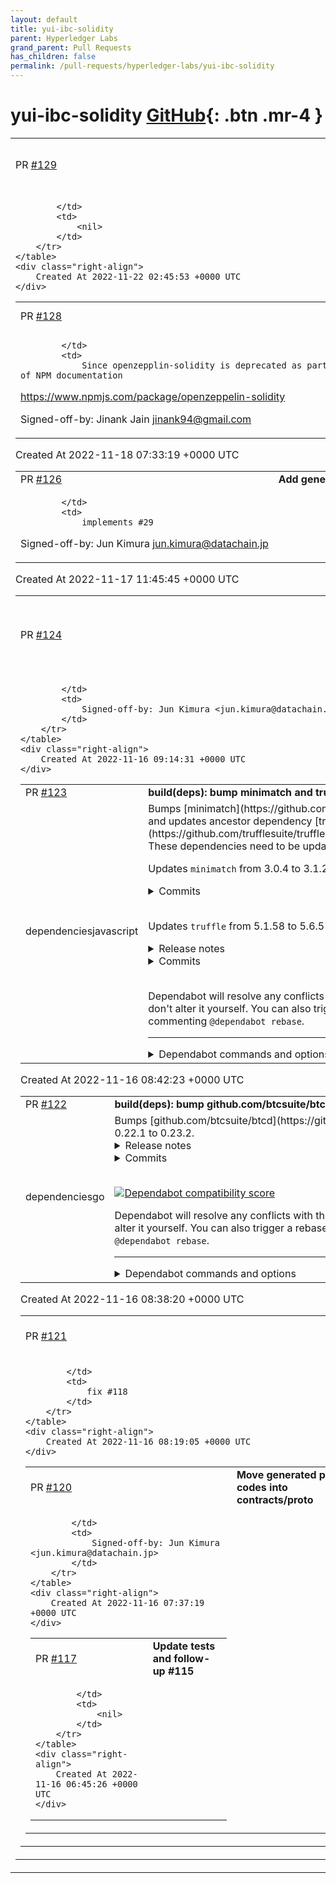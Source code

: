 ```yaml
---
layout: default
title: yui-ibc-solidity
parent: Hyperledger Labs
grand_parent: Pull Requests
has_children: false
permalink: /pull-requests/hyperledger-labs/yui-ibc-solidity
---
```


# yui-ibc-solidity <span class="fs-3 right-align">[GitHub](https://github.com/hyperledger-labs/yui-ibc-solidity){: .btn .mr-4 }</span>


<div>
    <table>
        <tr>
            <td>
                PR <a href="https://github.com/hyperledger-labs/yui-ibc-solidity/pull/129" class=".btn">#129</a>
            </td>
            <td>
                <b>
                    CI:  Gas report output
                </b>
            </td>
        </tr>
        <tr>
            <td>
                
            </td>
            <td>
                <nil>
            </td>
        </tr>
    </table>
    <div class="right-align">
        Created At 2022-11-22 02:45:53 +0000 UTC
    </div>
</div>

<div>
    <table>
        <tr>
            <td>
                PR <a href="https://github.com/hyperledger-labs/yui-ibc-solidity/pull/128" class=".btn">#128</a>
            </td>
            <td>
                <b>
                    Update openzepplin-solidity to @openzepplin/contracts
                </b>
            </td>
        </tr>
        <tr>
            <td>
                
            </td>
            <td>
                Since openzepplin-solidity is deprecated as part of NPM documentation

https://www.npmjs.com/package/openzeppelin-solidity

Signed-off-by: Jinank Jain <jinank94@gmail.com>
            </td>
        </tr>
    </table>
    <div class="right-align">
        Created At 2022-11-18 07:33:19 +0000 UTC
    </div>
</div>

<div>
    <table>
        <tr>
            <td>
                PR <a href="https://github.com/hyperledger-labs/yui-ibc-solidity/pull/126" class=".btn">#126</a>
            </td>
            <td>
                <b>
                    Add generic verification function support
                </b>
            </td>
        </tr>
        <tr>
            <td>
                
            </td>
            <td>
                implements #29

Signed-off-by: Jun Kimura <jun.kimura@datachain.jp>
            </td>
        </tr>
    </table>
    <div class="right-align">
        Created At 2022-11-17 11:45:45 +0000 UTC
    </div>
</div>

<div>
    <table>
        <tr>
            <td>
                PR <a href="https://github.com/hyperledger-labs/yui-ibc-solidity/pull/124" class=".btn">#124</a>
            </td>
            <td>
                <b>
                    Fix missing updates in generated go code
                </b>
            </td>
        </tr>
        <tr>
            <td>
                
            </td>
            <td>
                Signed-off-by: Jun Kimura <jun.kimura@datachain.jp>
            </td>
        </tr>
    </table>
    <div class="right-align">
        Created At 2022-11-16 09:14:31 +0000 UTC
    </div>
</div>

<div>
    <table>
        <tr>
            <td>
                PR <a href="https://github.com/hyperledger-labs/yui-ibc-solidity/pull/123" class=".btn">#123</a>
            </td>
            <td>
                <b>
                    build(deps): bump minimatch and truffle
                </b>
            </td>
        </tr>
        <tr>
            <td>
                <span class="chip">dependencies</span><span class="chip">javascript</span>
            </td>
            <td>
                Bumps [minimatch](https://github.com/isaacs/minimatch) to 3.1.2 and updates ancestor dependency [truffle](https://github.com/trufflesuite/truffle/tree/HEAD/packages/truffle). These dependencies need to be updated together.

Updates `minimatch` from 3.0.4 to 3.1.2
<details>
<summary>Commits</summary>
<ul>
<li><a href="https://github.com/isaacs/minimatch/commit/699c459443a6bd98f5b28197978f76e7f71467ac"><code>699c459</code></a> 3.1.2</li>
<li><a href="https://github.com/isaacs/minimatch/commit/2f2b5ff1bb1b6a01f4404f7e475f0a2cba578ab7"><code>2f2b5ff</code></a> fix: trim pattern</li>
<li><a href="https://github.com/isaacs/minimatch/commit/25d7c0d09c47063c9b0d2ace17ef8e951d90eccc"><code>25d7c0d</code></a> 3.1.1</li>
<li><a href="https://github.com/isaacs/minimatch/commit/55dda291dfb595bd11b4edb19b45dd98eda76de0"><code>55dda29</code></a> fix: treat nocase:true as always having magic</li>
<li><a href="https://github.com/isaacs/minimatch/commit/5e1fb8dd2bb78c0ae22101b9229fac4c76ef039e"><code>5e1fb8d</code></a> 3.1.0</li>
<li><a href="https://github.com/isaacs/minimatch/commit/f8145c54f34075069f4a23cb214d871da4cd4006"><code>f8145c5</code></a> Add 'allowWindowsEscape' option</li>
<li><a href="https://github.com/isaacs/minimatch/commit/570e8b1aef6c9e823a824aa0b9be10db43857cd7"><code>570e8b1</code></a> add publishConfig for v3 publishes</li>
<li><a href="https://github.com/isaacs/minimatch/commit/5b7cd3372be253759fb4d865eb3f38f189a5fcdf"><code>5b7cd33</code></a> 3.0.6</li>
<li><a href="https://github.com/isaacs/minimatch/commit/20b4b562830680867feb75f9c635aca08e5c86ff"><code>20b4b56</code></a> [fix] revert all breaking syntax changes</li>
<li><a href="https://github.com/isaacs/minimatch/commit/2ff038852ec03e85e60e0eb333005c680ac8a543"><code>2ff0388</code></a> document, expose, and test 'partial:true' option</li>
<li>Additional commits viewable in <a href="https://github.com/isaacs/minimatch/compare/v3.0.4...v3.1.2">compare view</a></li>
</ul>
</details>
<br />

Updates `truffle` from 5.1.58 to 5.6.5
<details>
<summary>Release notes</summary>
<p><em>Sourced from <a href="https://github.com/trufflesuite/truffle/releases">truffle's releases</a>.</em></p>
<blockquote>
<h2>v5.6.5 — Slurping noodles in the woods</h2>
<p>If a wild Truffle release runs by unnoticed in the woods 🦌, do its legs make a sound? Er, or I mean if it falls on a tree does it makes sound? 🌳 Or something?</p>
<p>Fall cools things down, turns the leaves brown and red, and makes us a bit quieter and introspective. Just a bit like here in the Truffle camp where we've been directing focus inward, deep into the internals of Truffle to make improvements. It's getting better all the time!</p>
<p>Aside from this mass of improvements, there was a bug fixed with the <code>config</code> command. Some problem with a logger was causing it to crash when fetching a value. &quot;Well&quot;, we thought, &quot;crashing is no fun!&quot;. And because we love fun so much 👻, we fixed it!</p>
<p>One other thing to mention, is that there are some more sourcify networks that got added to the source-fetcher. I suppose this is now a monthly thing for us to grow this list of networks. It is a well-known fact, of course, that &quot;more networks&quot; = &quot;more fun&quot;, and you already know how we feel about fun...👯🏼‍♀️</p>
<p>Welp, as mentioned there are also a bunch of improvements to the internals of Truffle. An unnecessary dependency got removed here and some updates were made to the test suite. Some dead code was removed and a README had some improvements made to it. README improvements are fun, right?</p>
<p>So we hope you add some soy sauce, get a forkful, and slurp it down with some noodles. 🍜 Happy Truffling!</p>
<h2>How to upgrade</h2>
<p>We recommend upgrading to the latest version of Truffle by running:</p>
<pre><code>npm uninstall -g truffle
npm install -g truffle
</code></pre>
<h2>Changelog</h2>
<h3>Enhancement</h3>
<ul>
<li>add some more sourcify networks (<a href="https://github-redirect.dependabot.com/trufflesuite/truffle/pull/5689">#5689</a> by <a href="https://github.com/haltman-at"><code>@​haltman-at</code></a>)</li>
</ul>
<h3>Bug fix</h3>
<ul>
<li>fix Truffle Config's logger (<a href="https://github-redirect.dependabot.com/trufflesuite/truffle/pull/5685">#5685</a> by <a href="https://github.com/cds-amal"><code>@​cds-amal</code></a>)</li>
</ul>
<h3>Internal improvements</h3>
<ul>
<li>remove spinners package from compile-solidity and log in events (<a href="https://github-redirect.dependabot.com/trufflesuite/truffle/pull/5672">#5672</a> by <a href="https://github.com/eggplantzzz"><code>@​eggplantzzz</code></a>)</li>
<li>add <code>.prettierignore</code> (<a href="https://github-redirect.dependabot.com/trufflesuite/truffle/pull/5678">#5678</a> by <a href="https://github.com/sukanyaparashar"><code>@​sukanyaparashar</code></a>)</li>
<li>improve the readme for fetch-and-compile (<a href="https://github-redirect.dependabot.com/trufflesuite/truffle/pull/5660">#5660</a> by <a href="https://github.com/eggplantzzz"><code>@​eggplantzzz</code></a>)</li>
<li>remove ethpm-v1 concerns (<a href="https://github-redirect.dependabot.com/trufflesuite/truffle/pull/5665">#5665</a> by <a href="https://github.com/cds-amal"><code>@​cds-amal</code></a>)</li>
<li>return cleanup callback from sandbox test utility and update tests (<a href="https://github-redirect.dependabot.com/trufflesuite/truffle/pull/5641">#5641</a> by <a href="https://github.com/eggplantzzz"><code>@​eggplantzzz</code></a>)</li>
<li>add two more reminders to PR template (<a href="https://github-redirect.dependabot.com/trufflesuite/truffle/pull/5666">#5666</a> by <a href="https://github.com/haltman-at"><code>@​haltman-at</code></a>)</li>
</ul>
<h3>Dependency updates</h3>
<ul>
<li>bump babel-loader to 9.1.0 (<a href="https://github-redirect.dependabot.com/trufflesuite/truffle/pull/5683">#5683</a> by <a href="https://github.com/haltman-at"><code>@​haltman-at</code></a>)</li>
<li>bump loader-utils to 1.4.1 (<a href="https://github-redirect.dependabot.com/trufflesuite/truffle/pull/5682">#5682</a> by <a href="https://github.com/apps/dependabot"><code>@​dependabot[bot]</code></a>)</li>
<li>bump apollo-server to ^3.11.0 (<a href="https://github-redirect.dependabot.com/trufflesuite/truffle/pull/5669">#5669</a> by <a href="https://github.com/haltman-at"><code>@​haltman-at</code></a>)</li>
</ul>
<!-- raw HTML omitted -->
</blockquote>
<p>... (truncated)</p>
</details>
<details>
<summary>Commits</summary>
<ul>
<li><a href="https://github.com/trufflesuite/truffle/commit/275115e1ce358aad3050a7583c034e5d19d885a1"><code>275115e</code></a> Publish</li>
<li><a href="https://github.com/trufflesuite/truffle/commit/7066f6f65011a8417adfbce66c6bd8ce313adb22"><code>7066f6f</code></a> Merge pull request <a href="https://github.com/trufflesuite/truffle/tree/HEAD/packages/truffle/issues/5665">#5665</a> from trufflesuite/drop/ethpm-v1</li>
<li><a href="https://github.com/trufflesuite/truffle/commit/e36fbbed5a1e1948ad9009f348d8d58a9ae7a91f"><code>e36fbbe</code></a> Merge pull request <a href="https://github.com/trufflesuite/truffle/tree/HEAD/packages/truffle/issues/5641">#5641</a> from trufflesuite/update-sandbox</li>
<li><a href="https://github.com/trufflesuite/truffle/commit/495e923676ca47ff7ff4c32b10c0af89ecadaa3a"><code>495e923</code></a> Publish</li>
<li><a href="https://github.com/trufflesuite/truffle/commit/0a16e1500ce47bc2bcdd3fb40a1ea609e92a6e98"><code>0a16e15</code></a> remove db from dev deps in truffle</li>
<li><a href="https://github.com/trufflesuite/truffle/commit/3a31e15d2137d5564aa91b508c26a385e8964387"><code>3a31e15</code></a> Remove ethpm-v1 concerns</li>
<li><a href="https://github.com/trufflesuite/truffle/commit/4ab767e9c6be7e4a2dd6aef14c2b8aa48c96ca9c"><code>4ab767e</code></a> update call to sandbox method after rebasing</li>
<li><a href="https://github.com/trufflesuite/truffle/commit/c21a610b06bfa96583ee107deb8a50655e45728b"><code>c21a610</code></a> remove console.log</li>
<li><a href="https://github.com/trufflesuite/truffle/commit/48eaffe519e3a343384d2f94e937563583548a04"><code>48eaffe</code></a> correct error in test setup</li>
<li><a href="https://github.com/trufflesuite/truffle/commit/bf7d29a485a393efddc01052d7af519c2569a576"><code>bf7d29a</code></a> correct error in test</li>
<li>Additional commits viewable in <a href="https://github.com/trufflesuite/truffle/commits/truffle@5.6.5/packages/truffle">compare view</a></li>
</ul>
</details>
<br />


Dependabot will resolve any conflicts with this PR as long as you don't alter it yourself. You can also trigger a rebase manually by commenting `@dependabot rebase`.

[//]: # (dependabot-automerge-start)
[//]: # (dependabot-automerge-end)

---

<details>
<summary>Dependabot commands and options</summary>
<br />

You can trigger Dependabot actions by commenting on this PR:
- `@dependabot rebase` will rebase this PR
- `@dependabot recreate` will recreate this PR, overwriting any edits that have been made to it
- `@dependabot merge` will merge this PR after your CI passes on it
- `@dependabot squash and merge` will squash and merge this PR after your CI passes on it
- `@dependabot cancel merge` will cancel a previously requested merge and block automerging
- `@dependabot reopen` will reopen this PR if it is closed
- `@dependabot close` will close this PR and stop Dependabot recreating it. You can achieve the same result by closing it manually
- `@dependabot ignore this major version` will close this PR and stop Dependabot creating any more for this major version (unless you reopen the PR or upgrade to it yourself)
- `@dependabot ignore this minor version` will close this PR and stop Dependabot creating any more for this minor version (unless you reopen the PR or upgrade to it yourself)
- `@dependabot ignore this dependency` will close this PR and stop Dependabot creating any more for this dependency (unless you reopen the PR or upgrade to it yourself)
- `@dependabot use these labels` will set the current labels as the default for future PRs for this repo and language
- `@dependabot use these reviewers` will set the current reviewers as the default for future PRs for this repo and language
- `@dependabot use these assignees` will set the current assignees as the default for future PRs for this repo and language
- `@dependabot use this milestone` will set the current milestone as the default for future PRs for this repo and language

You can disable automated security fix PRs for this repo from the [Security Alerts page](https://github.com/hyperledger-labs/yui-ibc-solidity/network/alerts).

</details>
            </td>
        </tr>
    </table>
    <div class="right-align">
        Created At 2022-11-16 08:42:23 +0000 UTC
    </div>
</div>

<div>
    <table>
        <tr>
            <td>
                PR <a href="https://github.com/hyperledger-labs/yui-ibc-solidity/pull/122" class=".btn">#122</a>
            </td>
            <td>
                <b>
                    build(deps): bump github.com/btcsuite/btcd from 0.22.1 to 0.23.2
                </b>
            </td>
        </tr>
        <tr>
            <td>
                <span class="chip">dependencies</span><span class="chip">go</span>
            </td>
            <td>
                Bumps [github.com/btcsuite/btcd](https://github.com/btcsuite/btcd) from 0.22.1 to 0.23.2.
<details>
<summary>Release notes</summary>
<p><em>Sourced from <a href="https://github.com/btcsuite/btcd/releases">github.com/btcsuite/btcd's releases</a>.</em></p>
<blockquote>
<h2>btcd v0.23.2</h2>
<h2>What's Changed</h2>
<ul>
<li>MuSig2: Catch up to 0.4.0 by <a href="https://github.com/sputn1ck"><code>@​sputn1ck</code></a> in <a href="https://github-redirect.dependabot.com/btcsuite/btcd/pull/1865">btcsuite/btcd#1865</a></li>
<li>Bump btcd version in btcutil package by <a href="https://github.com/darioush"><code>@​darioush</code></a> in <a href="https://github-redirect.dependabot.com/btcsuite/btcd/pull/1866">btcsuite/btcd#1866</a></li>
<li>doc: fix Tor hidden service setup link by <a href="https://github.com/shyba"><code>@​shyba</code></a> in <a href="https://github-redirect.dependabot.com/btcsuite/btcd/pull/1883">btcsuite/btcd#1883</a></li>
<li>build: bump golang base image version to 1.17 by <a href="https://github.com/tochicool"><code>@​tochicool</code></a> in <a href="https://github-redirect.dependabot.com/btcsuite/btcd/pull/1882">btcsuite/btcd#1882</a></li>
<li>wire: remove erroneous witness size check in wire parsing by <a href="https://github.com/Roasbeef"><code>@​Roasbeef</code></a> in <a href="https://github-redirect.dependabot.com/btcsuite/btcd/pull/1896">btcsuite/btcd#1896</a></li>
<li>build: bump version to v0.23.2 by <a href="https://github.com/Roasbeef"><code>@​Roasbeef</code></a> in <a href="https://github-redirect.dependabot.com/btcsuite/btcd/pull/1898">btcsuite/btcd#1898</a></li>
</ul>
<h2>New Contributors</h2>
<ul>
<li><a href="https://github.com/sputn1ck"><code>@​sputn1ck</code></a> made their first contribution in <a href="https://github-redirect.dependabot.com/btcsuite/btcd/pull/1865">btcsuite/btcd#1865</a></li>
<li><a href="https://github.com/darioush"><code>@​darioush</code></a> made their first contribution in <a href="https://github-redirect.dependabot.com/btcsuite/btcd/pull/1866">btcsuite/btcd#1866</a></li>
<li><a href="https://github.com/shyba"><code>@​shyba</code></a> made their first contribution in <a href="https://github-redirect.dependabot.com/btcsuite/btcd/pull/1883">btcsuite/btcd#1883</a></li>
<li><a href="https://github.com/tochicool"><code>@​tochicool</code></a> made their first contribution in <a href="https://github-redirect.dependabot.com/btcsuite/btcd/pull/1882">btcsuite/btcd#1882</a></li>
</ul>
<p><strong>Full Changelog</strong>: <a href="https://github.com/btcsuite/btcd/compare/v0.23.1...v0.23.2">https://github.com/btcsuite/btcd/compare/v0.23.1...v0.23.2</a></p>
<h2>btcd v0.23.1-beta</h2>
<h2>What's Changed</h2>
<ul>
<li>btcjson: Update WalletCreateFundedPsbtOpts.FeeRate type by <a href="https://github.com/gnasr"><code>@​gnasr</code></a> in <a href="https://github-redirect.dependabot.com/btcsuite/btcd/pull/1729">btcsuite/btcd#1729</a></li>
<li>rpcserverhelp: Remove extra period for gettxout--synopsis by <a href="https://github.com/kcalvinalvin"><code>@​kcalvinalvin</code></a> in <a href="https://github-redirect.dependabot.com/btcsuite/btcd/pull/1733">btcsuite/btcd#1733</a></li>
<li>mempool: export isDust for use in other projects by <a href="https://github.com/Crypt-iQ"><code>@​Crypt-iQ</code></a> in <a href="https://github-redirect.dependabot.com/btcsuite/btcd/pull/1739">btcsuite/btcd#1739</a></li>
<li>Switch irc to libera.chat by <a href="https://github.com/jcvernaleo"><code>@​jcvernaleo</code></a> in <a href="https://github-redirect.dependabot.com/btcsuite/btcd/pull/1725">btcsuite/btcd#1725</a></li>
<li>rpcclient: Export symbols needed for custom commands by <a href="https://github.com/JeremyRand"><code>@​JeremyRand</code></a> in <a href="https://github-redirect.dependabot.com/btcsuite/btcd/pull/1457">btcsuite/btcd#1457</a></li>
<li>btcec: check if recovered pk is at point of infinity by <a href="https://github.com/MariusVanDerWijden"><code>@​MariusVanDerWijden</code></a> in <a href="https://github-redirect.dependabot.com/btcsuite/btcd/pull/1750">btcsuite/btcd#1750</a></li>
<li>mempool: introduce GetDustThreshold to export dust limit calculation by <a href="https://github.com/Crypt-iQ"><code>@​Crypt-iQ</code></a> in <a href="https://github-redirect.dependabot.com/btcsuite/btcd/pull/1742">btcsuite/btcd#1742</a></li>
<li>build: bump min Go version to 1.16.8 add Go 1.17.1 by <a href="https://github.com/Roasbeef"><code>@​Roasbeef</code></a> in <a href="https://github-redirect.dependabot.com/btcsuite/btcd/pull/1753">btcsuite/btcd#1753</a></li>
<li>Upgraded the docker version to 1.16 by <a href="https://github.com/naveensrinivasan"><code>@​naveensrinivasan</code></a> in <a href="https://github-redirect.dependabot.com/btcsuite/btcd/pull/1755">btcsuite/btcd#1755</a></li>
<li>peer+server: add new config option to optionally disable stall detection by <a href="https://github.com/Roasbeef"><code>@​Roasbeef</code></a> in <a href="https://github-redirect.dependabot.com/btcsuite/btcd/pull/1752">btcsuite/btcd#1752</a></li>
<li>addrmgr: make KnownAddress methods thread-safe by <a href="https://github.com/chappjc"><code>@​chappjc</code></a> in <a href="https://github-redirect.dependabot.com/btcsuite/btcd/pull/1763">btcsuite/btcd#1763</a></li>
<li>comment improvement by <a href="https://github.com/pyh4"><code>@​pyh4</code></a> in <a href="https://github-redirect.dependabot.com/btcsuite/btcd/pull/1762">btcsuite/btcd#1762</a></li>
<li>Included permissions for GitHub action by <a href="https://github.com/naveensrinivasan"><code>@​naveensrinivasan</code></a> in <a href="https://github-redirect.dependabot.com/btcsuite/btcd/pull/1756">btcsuite/btcd#1756</a></li>
<li>connmgr: Fix stale comment in TestRemovePendingConnection by <a href="https://github.com/sloorush"><code>@​sloorush</code></a> in <a href="https://github-redirect.dependabot.com/btcsuite/btcd/pull/1749">btcsuite/btcd#1749</a></li>
<li>rpcclient: Add retry with backoffs to HTTP POST requests by <a href="https://github.com/3nprob"><code>@​3nprob</code></a> in <a href="https://github-redirect.dependabot.com/btcsuite/btcd/pull/1743">btcsuite/btcd#1743</a></li>
<li>txscript: backport tokenizer from dcrd by <a href="https://github.com/Roasbeef"><code>@​Roasbeef</code></a> in <a href="https://github-redirect.dependabot.com/btcsuite/btcd/pull/1769">btcsuite/btcd#1769</a></li>
<li>go.mod, go.sum: Update goleveldb by <a href="https://github.com/kcalvinalvin"><code>@​kcalvinalvin</code></a> in <a href="https://github-redirect.dependabot.com/btcsuite/btcd/pull/1770">btcsuite/btcd#1770</a></li>
<li>reduce redundant memory allocation - resolves <a href="https://github-redirect.dependabot.com/btcsuite/btcd/issues/1699">btcsuite/btcd#1699</a> by <a href="https://github.com/ziollek"><code>@​ziollek</code></a> in <a href="https://github-redirect.dependabot.com/btcsuite/btcd/pull/1759">btcsuite/btcd#1759</a></li>
<li>rpcclient+rpcserver+integration: GetNetworkHashPS3 must be float64 by <a href="https://github.com/mattbajorek"><code>@​mattbajorek</code></a> in <a href="https://github-redirect.dependabot.com/btcsuite/btcd/pull/1778">btcsuite/btcd#1778</a></li>
<li>multi: move the btcutil repo into btcd as a sub-module by <a href="https://github.com/Roasbeef"><code>@​Roasbeef</code></a> in <a href="https://github-redirect.dependabot.com/btcsuite/btcd/pull/1785">btcsuite/btcd#1785</a></li>
<li>btcutil: update modules to replace to top-level btcd repo by <a href="https://github.com/Roasbeef"><code>@​Roasbeef</code></a> in <a href="https://github-redirect.dependabot.com/btcsuite/btcd/pull/1788">btcsuite/btcd#1788</a></li>
<li>chaincfg+blockchain: abstract/refactor BIP 9 version bits implementation to work w/ BIP 8 block heights  by <a href="https://github.com/Roasbeef"><code>@​Roasbeef</code></a> in <a href="https://github-redirect.dependabot.com/btcsuite/btcd/pull/1700">btcsuite/btcd#1700</a></li>
<li>btcec: create new btcec/v2 module that type aliases into the dcrec module by <a href="https://github.com/Roasbeef"><code>@​Roasbeef</code></a> in <a href="https://github-redirect.dependabot.com/btcsuite/btcd/pull/1773">btcsuite/btcd#1773</a></li>
<li>btcec/v2: create new schnorr package for BIP-340, move existing ecdsa implementation into new ecdsa package by <a href="https://github.com/Roasbeef"><code>@​Roasbeef</code></a> in <a href="https://github-redirect.dependabot.com/btcsuite/btcd/pull/1777">btcsuite/btcd#1777</a></li>
<li>build: update to btcec v2.1.0 by <a href="https://github.com/Roasbeef"><code>@​Roasbeef</code></a> in <a href="https://github-redirect.dependabot.com/btcsuite/btcd/pull/1801">btcsuite/btcd#1801</a></li>
<li>build: retract bogus tags from btcd fork by <a href="https://github.com/Roasbeef"><code>@​Roasbeef</code></a> in <a href="https://github-redirect.dependabot.com/btcsuite/btcd/pull/1805">btcsuite/btcd#1805</a></li>
<li>mempool/estimatefee: Fix negative index bug by <a href="https://github.com/kcalvinalvin"><code>@​kcalvinalvin</code></a> in <a href="https://github-redirect.dependabot.com/btcsuite/btcd/pull/1813">btcsuite/btcd#1813</a></li>
<li>Replace github.com/btcsuite/goleveldb imports with github.com/syndtr/goleveldb by <a href="https://github.com/anupcshan"><code>@​anupcshan</code></a> in <a href="https://github-redirect.dependabot.com/btcsuite/btcd/pull/1780">btcsuite/btcd#1780</a></li>
<li>Remove circular dependency issue between <code>btcec/v2</code> and main package by <a href="https://github.com/guggero"><code>@​guggero</code></a> in <a href="https://github-redirect.dependabot.com/btcsuite/btcd/pull/1823">btcsuite/btcd#1823</a></li>
<li>Fixes coveralls coverage report by <a href="https://github.com/vpereira01"><code>@​vpereira01</code></a> in <a href="https://github-redirect.dependabot.com/btcsuite/btcd/pull/1814">btcsuite/btcd#1814</a></li>
<li>Update LICENSE by <a href="https://github.com/MarnixCroes"><code>@​MarnixCroes</code></a> in <a href="https://github-redirect.dependabot.com/btcsuite/btcd/pull/1809">btcsuite/btcd#1809</a></li>
</ul>
<!-- raw HTML omitted -->
</blockquote>
<p>... (truncated)</p>
</details>
<details>
<summary>Commits</summary>
<ul>
<li><a href="https://github.com/btcsuite/btcd/commit/6b5418d5850f5b9977c9b13725d79c5c81d0c1db"><code>6b5418d</code></a> Merge pull request <a href="https://github-redirect.dependabot.com/btcsuite/btcd/issues/1898">#1898</a> from Roasbeef/v0-23-2-branch</li>
<li><a href="https://github.com/btcsuite/btcd/commit/1a4af39ab02a1a4fb1f2a01e12fafccea82aa442"><code>1a4af39</code></a> build: bump version to v0.23.2</li>
<li><a href="https://github.com/btcsuite/btcd/commit/d0aa7473a6b593c807842888dc9fe781a5984a78"><code>d0aa747</code></a> Merge pull request <a href="https://github-redirect.dependabot.com/btcsuite/btcd/issues/1896">#1896</a> from Roasbeef/witness-wire-hot-fix</li>
<li><a href="https://github.com/btcsuite/btcd/commit/f523d4ccaa5f34a2f761f16a05f5d6e6665b1168"><code>f523d4c</code></a> wire: remove erroneous witness size check in wire parsing</li>
<li><a href="https://github.com/btcsuite/btcd/commit/38ee9a41c8f8aa24a079a28f5e8a86faecffdfe1"><code>38ee9a4</code></a> build: bump golang base image version to 1.17</li>
<li><a href="https://github.com/btcsuite/btcd/commit/ef4a8d310b18953718fc99fc536aa39ecf4d8ab7"><code>ef4a8d3</code></a> doc: fix Tor hidden service setup link</li>
<li><a href="https://github.com/btcsuite/btcd/commit/0f49e1000633b0af6d7bbef97d69671f4c99e37e"><code>0f49e10</code></a> Merge pull request <a href="https://github-redirect.dependabot.com/btcsuite/btcd/issues/1866">#1866</a> from darioush/bump-btcutils-versions</li>
<li><a href="https://github.com/btcsuite/btcd/commit/da4b534ed915023ec44e841469df48c2ebe94b2d"><code>da4b534</code></a> Merge pull request <a href="https://github-redirect.dependabot.com/btcsuite/btcd/issues/1865">#1865</a> from sputn1ck/musig2_0.3.0</li>
<li><a href="https://github.com/btcsuite/btcd/commit/06ce9608aa3bd2de895b5c12e545e9e0f2935c42"><code>06ce960</code></a> btcec/schnorr/musig2: add infinity testvectors</li>
<li><a href="https://github.com/btcsuite/btcd/commit/44eb8c64f8d0f0e3a84400e7f93b9eb16ea08873"><code>44eb8c6</code></a> btcec/schnorr/musig2: Allow infinity nonces</li>
<li>Additional commits viewable in <a href="https://github.com/btcsuite/btcd/compare/v0.22.1...v0.23.2">compare view</a></li>
</ul>
</details>
<br />


[![Dependabot compatibility score](https://dependabot-badges.githubapp.com/badges/compatibility_score?dependency-name=github.com/btcsuite/btcd&package-manager=go_modules&previous-version=0.22.1&new-version=0.23.2)](https://docs.github.com/en/github/managing-security-vulnerabilities/about-dependabot-security-updates#about-compatibility-scores)

Dependabot will resolve any conflicts with this PR as long as you don't alter it yourself. You can also trigger a rebase manually by commenting `@dependabot rebase`.

[//]: # (dependabot-automerge-start)
[//]: # (dependabot-automerge-end)

---

<details>
<summary>Dependabot commands and options</summary>
<br />

You can trigger Dependabot actions by commenting on this PR:
- `@dependabot rebase` will rebase this PR
- `@dependabot recreate` will recreate this PR, overwriting any edits that have been made to it
- `@dependabot merge` will merge this PR after your CI passes on it
- `@dependabot squash and merge` will squash and merge this PR after your CI passes on it
- `@dependabot cancel merge` will cancel a previously requested merge and block automerging
- `@dependabot reopen` will reopen this PR if it is closed
- `@dependabot close` will close this PR and stop Dependabot recreating it. You can achieve the same result by closing it manually
- `@dependabot ignore this major version` will close this PR and stop Dependabot creating any more for this major version (unless you reopen the PR or upgrade to it yourself)
- `@dependabot ignore this minor version` will close this PR and stop Dependabot creating any more for this minor version (unless you reopen the PR or upgrade to it yourself)
- `@dependabot ignore this dependency` will close this PR and stop Dependabot creating any more for this dependency (unless you reopen the PR or upgrade to it yourself)
- `@dependabot use these labels` will set the current labels as the default for future PRs for this repo and language
- `@dependabot use these reviewers` will set the current reviewers as the default for future PRs for this repo and language
- `@dependabot use these assignees` will set the current assignees as the default for future PRs for this repo and language
- `@dependabot use this milestone` will set the current milestone as the default for future PRs for this repo and language

You can disable automated security fix PRs for this repo from the [Security Alerts page](https://github.com/hyperledger-labs/yui-ibc-solidity/network/alerts).

</details>
            </td>
        </tr>
    </table>
    <div class="right-align">
        Created At 2022-11-16 08:38:20 +0000 UTC
    </div>
</div>

<div>
    <table>
        <tr>
            <td>
                PR <a href="https://github.com/hyperledger-labs/yui-ibc-solidity/pull/121" class=".btn">#121</a>
            </td>
            <td>
                <b>
                    Introduce code formatting tool and check it on CI
                </b>
            </td>
        </tr>
        <tr>
            <td>
                
            </td>
            <td>
                fix #118 
            </td>
        </tr>
    </table>
    <div class="right-align">
        Created At 2022-11-16 08:19:05 +0000 UTC
    </div>
</div>

<div>
    <table>
        <tr>
            <td>
                PR <a href="https://github.com/hyperledger-labs/yui-ibc-solidity/pull/120" class=".btn">#120</a>
            </td>
            <td>
                <b>
                    Move generated proto codes into contracts/proto
                </b>
            </td>
        </tr>
        <tr>
            <td>
                
            </td>
            <td>
                Signed-off-by: Jun Kimura <jun.kimura@datachain.jp>
            </td>
        </tr>
    </table>
    <div class="right-align">
        Created At 2022-11-16 07:37:19 +0000 UTC
    </div>
</div>

<div>
    <table>
        <tr>
            <td>
                PR <a href="https://github.com/hyperledger-labs/yui-ibc-solidity/pull/117" class=".btn">#117</a>
            </td>
            <td>
                <b>
                    Update tests and follow-up #115
                </b>
            </td>
        </tr>
        <tr>
            <td>
                
            </td>
            <td>
                <nil>
            </td>
        </tr>
    </table>
    <div class="right-align">
        Created At 2022-11-16 06:45:26 +0000 UTC
    </div>
</div>

